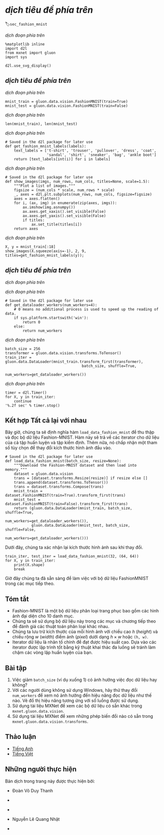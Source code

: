 <!-- ===================== Bắt đầu dịch Phần 1 ===================== -->
<!-- ========================================= REVISE PHẦN 1 - BẮT ĐẦU =================================== -->

<!--
# The Image Classification Dataset (Fashion-MNIST)
-->

# *dịch tiêu đề phía trên*
:label:`sec_fashion_mnist`

<!--
In :numref:`sec_naive_bayes`, we trained a naive Bayes classifier, using the MNIST dataset introduced in 1998 :cite:`LeCun.Bottou.Bengio.ea.1998`.
While MNIST had a good run as a benchmark dataset, even simple models by today's standards achieve classification accuracy over 95%. 
Making it unsuitable for distinguishing between stronger models and weaker ones.
Today, MNIST serves as more of sanity checks than as a benchmark.
To up the ante just a bit, we will focus our discussion in the coming sections on the qualitatively similar, 
but comparatively complex Fashion-MNIST dataset :cite:`Xiao.Rasul.Vollgraf.2017`, which was released in 2017.
-->

*dịch đoạn phía trên*

```{.python .input  n=7}
%matplotlib inline
import d2l
from mxnet import gluon
import sys

d2l.use_svg_display()
```

<!--
## Getting the Dataset
-->

## *dịch tiêu đề phía trên*

<!--
Just as with MNIST, Gluon makes it easy to download and load the FashionMNIST dataset into memory via the `FashionMNIST` class contained in `gluon.data.vision`.
We briefly work through the mechanics of loading and exploring the dataset below.
Please refer to :numref:`sec_naive_bayes` for more details on loading data.
-->

*dịch đoạn phía trên*

```{.python .input  n=23}
mnist_train = gluon.data.vision.FashionMNIST(train=True)
mnist_test = gluon.data.vision.FashionMNIST(train=False)
```

<!--
FashionMNIST consists of images from 10 categories, each represented by 6k images in the training set and by 1k in the test set.
Consequently the training set and the test set contain 60k and 10k images, respectively.
-->

*dịch đoạn phía trên*

```{.python .input}
len(mnist_train), len(mnist_test)
```

<!--
The images in Fashion-MNIST are associated with the following categories: t-shirt, trousers, pullover, dress, coat, sandal, shirt, sneaker, bag and ankle boot.
The following function converts between numeric label indices and their names in text.
-->

*dịch đoạn phía trên*

```{.python .input  n=25}
# Saved in the d2l package for later use
def get_fashion_mnist_labels(labels):
    text_labels = ['t-shirt', 'trouser', 'pullover', 'dress', 'coat',
                   'sandal', 'shirt', 'sneaker', 'bag', 'ankle boot']
    return [text_labels[int(i)] for i in labels]
```

<!--
We can now create a function to visualize these examples.
-->

*dịch đoạn phía trên*

```{.python .input}
# Saved in the d2l package for later use
def show_images(imgs, num_rows, num_cols, titles=None, scale=1.5):
    """Plot a list of images."""
    figsize = (num_cols * scale, num_rows * scale)
    _, axes = d2l.plt.subplots(num_rows, num_cols, figsize=figsize)
    axes = axes.flatten()
    for i, (ax, img) in enumerate(zip(axes, imgs)):
        ax.imshow(img.asnumpy())
        ax.axes.get_xaxis().set_visible(False)
        ax.axes.get_yaxis().set_visible(False)
        if titles:
            ax.set_title(titles[i])
    return axes
```

<!--
Here are the images and their corresponding labels (in text) for the first few examples in the training dataset.
-->

*dịch đoạn phía trên*

```{.python .input}
X, y = mnist_train[:18]
show_images(X.squeeze(axis=-1), 2, 9, titles=get_fashion_mnist_labels(y));
```

<!-- ===================== Kết thúc dịch Phần 1 ===================== -->

<!-- ===================== Bắt đầu dịch Phần 2 ===================== -->

<!--
## Reading a Minibatch
-->

## *dịch tiêu đề phía trên*

<!--
To make our life easier when reading from the training and test sets, we use a `DataLoader` rather than creating one from scratch, as we did in :numref:`sec_linear_scratch`.
Recall that at each iteration, a `DataLoader` reads a minibatch of data with size `batch_size` each time.
-->

*dịch đoạn phía trên*

<!--
During training, reading data can be a significant performance bottleneck, especially when our model is simple or when our computer is fast.
A handy feature of Gluon's `DataLoader` is the ability to use multiple processes to speed up data reading.
For instance, we can set aside 4 processes to read the data (via `num_workers`).
Because this feature is not currently supported on Windows the following code checks the platform to make sure that we do not saddle our Windows-using friends with error messages later on.
-->

*dịch đoạn phía trên*

```{.python .input}
# Saved in the d2l package for later use
def get_dataloader_workers(num_workers=4):
    # 0 means no additional process is used to speed up the reading of data.
    if sys.platform.startswith('win'):
        return 0
    else:
        return num_workers
```

<!--
Below, we convert the image data from uint8 to 32-bit floating point numbers using the `ToTensor` class.
Additionally, the transformer will divide all numbers by 255 so that all pixels have values between 0 and 1.
The `ToTensor` class also moves the image channel from the last dimension to the first dimension to facilitate the convolutional neural network calculations introduced later.
Through the `transform_first` function of the dataset, we apply the transformation of `ToTensor` to the first element of each instance (image and label).
-->

*dịch đoạn phía trên*

```{.python .input  n=28}
batch_size = 256
transformer = gluon.data.vision.transforms.ToTensor()
train_iter = gluon.data.DataLoader(mnist_train.transform_first(transformer),
                                   batch_size, shuffle=True,
                                   num_workers=get_dataloader_workers())
```

<!--
Let's look at the time it takes to read the training data.
-->

*dịch đoạn phía trên*

```{.python .input}
timer = d2l.Timer()
for X, y in train_iter:
    continue
'%.2f sec' % timer.stop()
```

<!-- ===================== Kết thúc dịch Phần 2 ===================== -->

<!-- ===================== Bắt đầu dịch Phần 3 ===================== -->

<!-- ========================================= REVISE PHẦN 1 - KẾT THÚC ===================================-->

<!-- ========================================= REVISE PHẦN 2 - BẮT ĐẦU ===================================-->

<!--
## Putting All Things Together
-->

## Kết hợp Tất cả lại với nhau

<!--
Now we define the `load_data_fashion_mnist` function that obtains and reads the Fashion-MNIST dataset.
It returns the data iterators for both the training set and validation set.
In addition, it accepts an optional argument to resize images to another shape.
-->

Bây giờ, chúng ta sẽ định nghĩa hàm `load_data_fashion_mnist` để thu thập và đọc bộ dữ liệu Fashion-MNIST.
Hàm này sẽ trả về các iterator cho dữ liệu của cả tập huấn luyện và tập kiểm định. 
Thêm nữa, nó chấp nhận một tham số tùy chọn để thay đổi kích thước hình ảnh đầu vào. 

```{.python .input  n=4}
# Saved in the d2l package for later use
def load_data_fashion_mnist(batch_size, resize=None):
    """Download the Fashion-MNIST dataset and then load into memory."""
    dataset = gluon.data.vision
    trans = [dataset.transforms.Resize(resize)] if resize else []
    trans.append(dataset.transforms.ToTensor())
    trans = dataset.transforms.Compose(trans)
    mnist_train = dataset.FashionMNIST(train=True).transform_first(trans)
    mnist_test = dataset.FashionMNIST(train=False).transform_first(trans)
    return (gluon.data.DataLoader(mnist_train, batch_size, shuffle=True,
                                  num_workers=get_dataloader_workers()),
            gluon.data.DataLoader(mnist_test, batch_size, shuffle=False,
                                  num_workers=get_dataloader_workers()))
```

<!--
Below, we verify that image resizing works.
-->

Dưới đây, chúng ta xác nhận lại kích thước hình ảnh sau khi thay đổi. 

```{.python .input  n=5}
train_iter, test_iter = load_data_fashion_mnist(32, (64, 64))
for X, y in train_iter:
    print(X.shape)
    break
```

<!--
We are now ready to work with the FashionMNIST dataset in the sections that follow.
-->

Giờ đây chúng ta đã sẵn sàng để làm việc với bộ dữ liệu FashionMNIST trong các mục tiếp theo. 

<!-- ===================== Kết thúc dịch Phần 3 ===================== -->

<!-- ===================== Bắt đầu dịch Phần 4 ===================== -->

<!--
## Summary
-->

## Tóm tắt

<!--
* Fashion-MNIST is an apparel classification dataset consisting of images representing 10 categories.
* We will use this dataset in subsequent sections and chapters to evaluate various classification algorithms.
* We store the shape of each image with height $h$ width $w$ pixels as $h \times w$ or `(h, w)`.
* Data iterators are a key component for efficient performance. Rely on well-implemented iterators that exploit multi-threading to avoid slowing down your training loop.
-->

* Fashion-MNIST là một bộ dữ liệu phân loại trang phục bao gồm các hình ảnh đại diện cho 10 danh mục. 
* Chúng ta sẽ sử dụng bộ dữ liệu này trong các mục và chương tiếp theo để đánh giá các thuật toán phân loại khác nhau. 
* Chúng ta lưu trữ kích thước của mỗi hình ảnh với chiều cao $h$ (_height_) và chiều rộng $w$ (_width_) điểm ảnh (_pixel_) dưới dạng $h \times w$ hoặc `(h, w)`.
* Iterator dữ liệu là nhân tố chính để đạt được hiệu suất cao. Dựa vào các iterator được lập trình tốt bằng kỹ thuật khai thác đa luồng sẽ tránh làm chậm các vòng lặp huấn luyện của bạn. 

<!--
## Exercises
-->

## Bài tập

<!--
1. Does reducing the `batch_size` (for instance, to 1) affect read performance?
2. For non-Windows users, try modifying `num_workers` to see how it affects read performance. Plot the performance against the number of works employed.
3. Use the MXNet documentation to see which other datasets are available in `mxnet.gluon.data.vision`.
4. Use the MXNet documentation to see which other transformations are available in `mxnet.gluon.data.vision.transforms`.
-->

1. Việc giảm `batch_size` (ví dụ xuống 1) có ảnh hưởng việc đọc dữ liệu hay không?
2. Với các người dùng không sử dụng Windows, hãy thử thay đổi `num_workers` để xem nó ảnh hưởng đến hiệu năng đọc dữ liệu như thế nào. Vẽ đồ thị hiệu năng tương ứng với số luồng được sử dụng.
3. Sử dụng tài liệu MXNet để xem các bộ dữ liệu có sẵn khác trong `mxnet.gluon.data.vision`.
4. Sử dụng tài liệu MXNet để xem những phép biến đổi nào có sẵn trong `mxnet.gluon.data.vision.transforms`.

<!-- ===================== Kết thúc dịch Phần 4 ===================== -->

<!-- ========================================= REVISE PHẦN 2 - KẾT THÚC ===================================-->

<!--
## [Discussions](https://discuss.mxnet.io/t/2335)
-->

## Thảo luận
* [Tiếng Anh](https://discuss.mxnet.io/t/2335)
* [Tiếng Việt](https://forum.machinelearningcoban.com/c/d2l)

## Những người thực hiện
Bản dịch trong trang này được thực hiện bởi:
<!--
Tác giả của mỗi Pull Request điền tên mình và tên những người review mà bạn thấy
hữu ích vào từng phần tương ứng. Mỗi dòng một tên, bắt đầu bằng dấu `*`.

Lưu ý:
* Nếu reviewer không cung cấp tên, bạn có thể dùng tên tài khoản GitHub của họ
với dấu `@` ở đầu. Ví dụ: @aivivn.

* Tên đầy đủ của các reviewer có thể được tìm thấy tại https://github.com/aivivn/d2l-vn/blob/master/docs/contributors_info.md.
-->

* Đoàn Võ Duy Thanh
<!-- Phần 1 -->
*

<!-- Phần 2 -->
*

<!-- Phần 3 -->
* Nguyễn Lê Quang Nhật

<!-- Phần 4 -->
*
